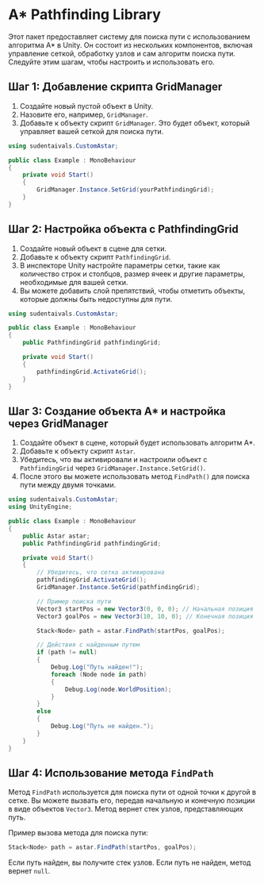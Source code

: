 # A* Pathfinding Library

Этот пакет предоставляет систему для поиска пути с использованием алгоритма A* в Unity. Он состоит из нескольких компонентов, включая управление сеткой, обработку узлов и сам алгоритм поиска пути. Следуйте этим шагам, чтобы настроить и использовать его.

## Шаг 1: Добавление скрипта GridManager

1. Создайте новый пустой объект в Unity.
2. Назовите его, например, `GridManager`.
3. Добавьте к объекту скрипт `GridManager`. Это будет объект, который управляет вашей сеткой для поиска пути.

```csharp
using sudentaivals.CustomAstar;

public class Example : MonoBehaviour
{
    private void Start()
    {
        GridManager.Instance.SetGrid(yourPathfindingGrid);
    }
}
```

## Шаг 2: Настройка объекта с PathfindingGrid

1. Создайте новый объект в сцене для сетки.
2. Добавьте к объекту скрипт `PathfindingGrid`.
3. В инспекторе Unity настройте параметры сетки, такие как количество строк и столбцов, размер ячеек и другие параметры, необходимые для вашей сетки.
4. Вы можете добавить слой препятствий, чтобы отметить объекты, которые должны быть недоступны для пути.

```csharp
using sudentaivals.CustomAstar;

public class Example : MonoBehaviour
{
    public PathfindingGrid pathfindingGrid;

    private void Start()
    {
        pathfindingGrid.ActivateGrid();
    }
}
```

## Шаг 3: Создание объекта A* и настройка через GridManager

1. Создайте объект в сцене, который будет использовать алгоритм A*.
2. Добавьте к объекту скрипт `Astar`.
3. Убедитесь, что вы активировали и настроили объект с `PathfindingGrid` через `GridManager.Instance.SetGrid()`.
4. После этого вы можете использовать метод `FindPath()` для поиска пути между двумя точками.

```csharp
using sudentaivals.CustomAstar;
using UnityEngine;

public class Example : MonoBehaviour
{
    public Astar astar;
    public PathfindingGrid pathfindingGrid;

    private void Start()
    {
        // Убедитесь, что сетка активирована
        pathfindingGrid.ActivateGrid();
        GridManager.Instance.SetGrid(pathfindingGrid);

        // Пример поиска пути
        Vector3 startPos = new Vector3(0, 0, 0); // Начальная позиция
        Vector3 goalPos = new Vector3(10, 10, 0); // Конечная позиция

        Stack<Node> path = astar.FindPath(startPos, goalPos);

        // Действия с найденным путем
        if (path != null)
        {
            Debug.Log("Путь найден!");
            foreach (Node node in path)
            {
                Debug.Log(node.WorldPosition);
            }
        }
        else
        {
            Debug.Log("Путь не найден.");
        }
    }
}
```

## Шаг 4: Использование метода `FindPath`

Метод `FindPath` используется для поиска пути от одной точки к другой в сетке. Вы можете вызвать его, передав начальную и конечную позиции в виде объектов `Vector3`. Метод вернет стек узлов, представляющих путь.

Пример вызова метода для поиска пути:

```csharp
Stack<Node> path = astar.FindPath(startPos, goalPos);
```

Если путь найден, вы получите стек узлов. Если путь не найден, метод вернет `null`.
